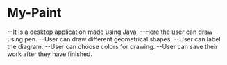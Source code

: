 # My-Paint
--It is a desktop application made using Java. 
--Here the user can draw using pen. 
--User can draw different geometrical shapes. 
--User can label the diagram. 
--User can choose colors for drawing. 
--User can save their work after they have finished.
